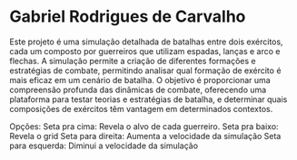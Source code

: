 # Gabriel Rodrigues de Carvalho
Este projeto é uma simulação detalhada de batalhas entre dois exércitos, cada um composto por guerreiros que utilizam espadas, lanças e arco e flechas. 
A simulação permite a criação de diferentes formações e estratégias de combate, permitindo analisar qual formação de exército é mais eficaz em um cenário de batalha. 
O objetivo é proporcionar uma compreensão profunda das dinâmicas de combate, oferecendo uma plataforma para testar teorias e estratégias de batalha,
e determinar quais composições de exércitos têm vantagem em determinados contextos.

Opções:
	Seta pra cima: Revela o alvo de cada guerreiro.
	Seta pra baixo: Revela o grid
	Seta para direita: Aumenta a velocidade da simulação
	Seta para esquerda: Diminui a velocidade da simulação



